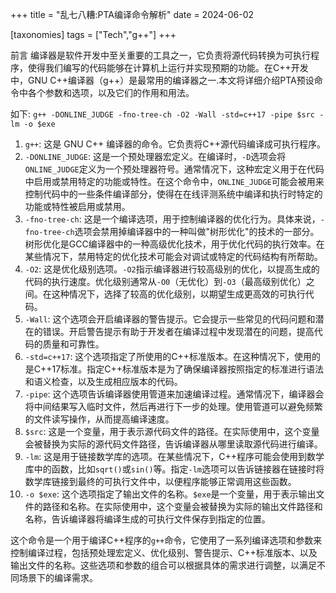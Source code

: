 +++
title = "乱七八糟:PTA编译命令解析"
date = 2024-06-02

[taxonomies]
tags = ["Tech","g++"]
+++

前言 编译器是软件开发中至关重要的工具之一，它负责将源代码转换为可执行程序，使得我们编写的代码能够在计算机上运行并实现预期的功能。在C++开发中，GNU C++编译器（g++）是最常用的编译器之一.本文将详细介绍PTA预设命令中各个参数和选项，以及它们的作用和用法。

<!-- more -->
如下:
`g++ -DONLINE_JUDGE -fno-tree-ch -O2 -Wall -std=c++17 -pipe $src -lm -o $exe`

1. `g++`: 这是 GNU C++ 编译器的命令。它负责将C++源代码编译成可执行程序。
2. `-DONLINE_JUDGE`: 这是一个预处理器宏定义。在编译时，`-D`选项会将`ONLINE_JUDGE`定义为一个预处理器符号。通常情况下，这种宏定义用于在代码中启用或禁用特定的功能或特性。在这个命令中，`ONLINE_JUDGE`可能会被用来控制代码中的一些条件编译部分，使得在在线评测系统中编译和执行时特定的功能或特性被启用或禁用。
3. `-fno-tree-ch`: 这是一个编译选项，用于控制编译器的优化行为。具体来说，`-fno-tree-ch`选项会禁用掉编译器中的一种叫做"树形优化"的技术的一部分。树形优化是GCC编译器中的一种高级优化技术，用于优化代码的执行效率。在某些情况下，禁用特定的优化技术可能会对调试或特定的代码结构有所帮助。
4. `-O2`: 这是优化级别选项。`-O2`指示编译器进行较高级别的优化，以提高生成的代码的执行速度。优化级别通常从`-O0`（无优化）到`-O3`（最高级别优化）之间。在这种情况下，选择了较高的优化级别，以期望生成更高效的可执行代码。
5. `-Wall`: 这个选项会开启编译器的警告提示。它会提示一些常见的代码问题和潜在的错误。开启警告提示有助于开发者在编译过程中发现潜在的问题，提高代码的质量和可靠性。
6. `-std=c++17`: 这个选项指定了所使用的C++标准版本。在这种情况下，使用的是C++17标准。指定C++标准版本是为了确保编译器按照指定的标准进行语法和语义检查，以及生成相应版本的代码。
7. `-pipe`: 这个选项告诉编译器使用管道来加速编译过程。通常情况下，编译器会将中间结果写入临时文件，然后再进行下一步的处理。使用管道可以避免频繁的文件读写操作，从而提高编译速度。
8. `$src`: 这是一个变量，用于表示源代码文件的路径。在实际使用中，这个变量会被替换为实际的源代码文件路径，告诉编译器从哪里读取源代码进行编译。
9. `-lm`: 这是用于链接数学库的选项。在某些情况下，C++程序可能会使用到数学库中的函数，比如`sqrt()`或`sin()`等。指定`-lm`选项可以告诉链接器在链接时将数学库链接到最终的可执行文件中，以便程序能够正常调用这些函数。
10. `-o $exe`: 这个选项指定了输出文件的名称。`$exe`是一个变量，用于表示输出文件的路径和名称。在实际使用中，这个变量会被替换为实际的输出文件路径和名称，告诉编译器将编译生成的可执行文件保存到指定的位置。

这个命令是一个用于编译C++程序的`g++`命令，它使用了一系列编译选项和参数来控制编译过程，包括预处理宏定义、优化级别、警告提示、C++标准版本、以及输出文件的名称。这些选项和参数的组合可以根据具体的需求进行调整，以满足不同场景下的编译需求。